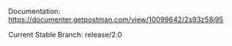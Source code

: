 Documentation:
    https://documenter.getpostman.com/view/10099642/2s93z58j95

Current Stable Branch:
    release/2.0